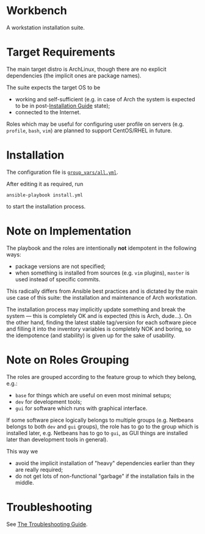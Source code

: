 Workbench
=========

A workstation installation suite.



Target Requirements
===================

The main target distro is ArchLinux, though there are no explicit dependencies (the
implicit ones are package names).

The suite expects the target OS to be

* working and self-sufficient (e.g. in case of Arch the system is expected to be
in post-[Installation Guide](https://wiki.archlinux.org/index.php/Installation_guide)
state);
* connected to the Internet.

Roles which may be useful for configuring user profile on servers (e.g.
`profile`, `bash`, `vim`) are planned to support CentOS/RHEL in future.



Installation
============

The configuration file is [`group_vars/all.yml`](group_vars/all.yml).

After editing it as required, run

```
ansible-playbook install.yml
```

to start the installation process.



Note on Implementation
======================

The playbook and the roles are intentionally **not** idempotent in the following ways:

* package versions are not specified;
* when something is installed from sources (e.g. `vim` plugins), `master` is used
instead of specific commits.

This radically differs from Ansible best practices and is dictated by the main use
case of this suite: the installation and maintenance of Arch workstation.

The installation process may implicitly update something and break the system &mdash;
this is completely OK and is expected (this is Arch, dude...).
On the other hand, finding the latest stable tag/version for each software
piece and filling it into the inventory variables is completely NOK and boring,
so the idempotence (and stability) is given up for the sake of usability.



Note on Roles Grouping
======================

The roles are grouped according to the feature group to which they belong, e.g.:

* `base` for things which are useful on even most minimal setups;
* `dev` for development tools;
* `gui` for software which runs with graphical interface.

If some software piece logically belongs to multiple groups (e.g. Netbeans belongs to
both `dev` and `gui` groups), the role has to go to the group which is installed later,
e.g. Netbeans has to go to `gui`, as GUI things are installed later than development
tools in general).

This way we

* avoid the implicit installation of "heavy" dependencies earlier than they are really required;
* do not get lots of non-functional "garbage" if the installation fails in the middle.



Troubleshooting
===============

See [The Troubleshooting Guide](TROUBLESHOOTING.md).

